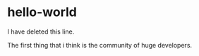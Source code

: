 # hello-world
I have deleted this line.

The first thing that i think is the community of huge developers.
